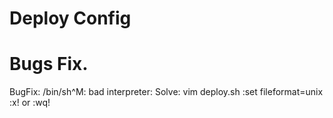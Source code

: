 # Deploy Config

# Bugs Fix.
BugFix:
/bin/sh^M: bad interpreter:
Solve:
vim deploy.sh
:set fileformat=unix
:x! or :wq!
